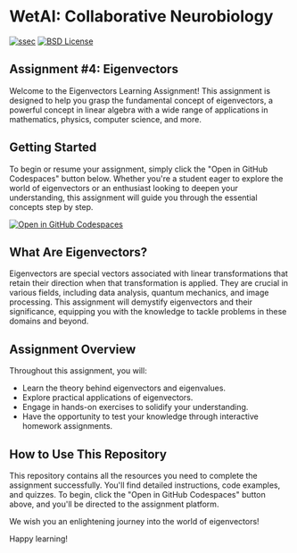 # WetAI: Collaborative Neurobiology

[![ssec](https://img.shields.io/badge/SSEC-Project-purple?logo=data:image/png;base64,iVBORw0KGgoAAAANSUhEUgAAAA0AAAAOCAQAAABedl5ZAAAACXBIWXMAAAHKAAABygHMtnUxAAAAGXRFWHRTb2Z0d2FyZQB3d3cuaW5rc2NhcGUub3Jnm+48GgAAAMNJREFUGBltwcEqwwEcAOAfc1F2sNsOTqSlNUopSv5jW1YzHHYY/6YtLa1Jy4mbl3Bz8QIeyKM4fMaUxr4vZnEpjWnmLMSYCysxTcddhF25+EvJia5hhCudULAePyRalvUteXIfBgYxJufRuaKuprKsbDjVUrUj40FNQ11PTzEmrCmrevPhRcVQai8m1PRVvOPZgX2JttWYsGhD3atbHWcyUqX4oqDtJkJiJHUYv+R1JbaNHJmP/+Q1HLu2GbNoSm3Ft0+Y1YMdPSTSwQAAAABJRU5ErkJggg==&style=plastic)](https://escience.washington.edu/wetai/)
[![BSD License](https://badgen.net/badge/license/BSD-3-Clause/blue)](LICENSE)

## Assignment #4: Eigenvectors

Welcome to the Eigenvectors Learning Assignment! This assignment is designed to help you grasp the fundamental concept of eigenvectors, a powerful concept in linear algebra with a wide range of applications in mathematics, physics, computer science, and more.

## Getting Started

To begin or resume your assignment, simply click the "Open in GitHub Codespaces" button below. Whether you're a student eager to explore the world of eigenvectors or an enthusiast looking to deepen your understanding, this assignment will guide you through the essential concepts step by step.

[![Open in GitHub Codespaces](https://github.com/codespaces/badge.svg)](https://codespaces.new/Braingeneers-Education/WetAI-Eigenvectors?quickstart=1)

## What Are Eigenvectors?

Eigenvectors are special vectors associated with linear transformations that retain their direction when that transformation is applied. They are crucial in various fields, including data analysis, quantum mechanics, and image processing. This assignment will demystify eigenvectors and their significance, equipping you with the knowledge to tackle problems in these domains and beyond.

## Assignment Overview

Throughout this assignment, you will:

- Learn the theory behind eigenvectors and eigenvalues.
- Explore practical applications of eigenvectors.
- Engage in hands-on exercises to solidify your understanding.
- Have the opportunity to test your knowledge through interactive homework assignments.

## How to Use This Repository

This repository contains all the resources you need to complete the assignment successfully. You'll find detailed instructions, code examples, and quizzes. To begin, click the "Open in GitHub Codespaces" button above, and you'll be directed to the assignment platform.

We wish you an enlightening journey into the world of eigenvectors!

Happy learning!



